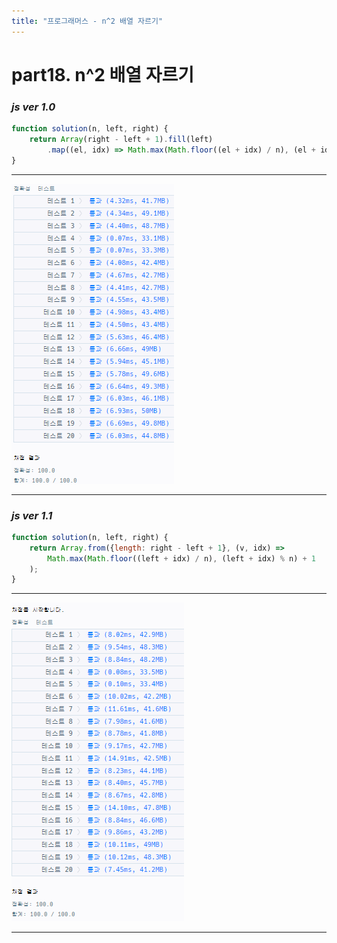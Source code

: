```yaml
---
title: "프로그래머스 - n^2 배열 자르기"
---
```



# __part18. n^2 배열 자르기__

### _js ver 1.0_
```js 
function solution(n, left, right) {
    return Array(right - left + 1).fill(left)
        .map((el, idx) => Math.max(Math.floor((el + idx) / n), (el + idx) % n) + 1);
}

```
<hr/>

![실행결과_js ver 1.0](/assets/img/2023-10-25-prog18-ver1.0.png)

<hr/>


### _js ver 1.1_
```js 
function solution(n, left, right) {
    return Array.from({length: right - left + 1}, (v, idx) =>
        Math.max(Math.floor((left + idx) / n), (left + idx) % n) + 1
    );
}

```
<hr/>

![실행결과_js ver 1.1](/assets/img/2023-10-25-prog18-ver1.1.png)

<hr/>